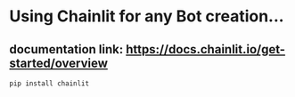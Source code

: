 # Using Chainlit for any Bot creation...


## documentation link: https://docs.chainlit.io/get-started/overview


```
pip install chainlit

```


